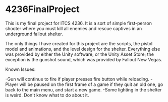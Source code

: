 # 4236FinalProject

This is my final project for ITCS 4236. It is a sort of simple first-person shooter where you must kill all enemies and rescue captives in an underground fallout shelter.

The only things I have created for this project are the scripts, the pistol model and animations, and the level design for the shelter. Everything else was provided by either
the Unity software, or the Unity Asset Store; the exception is the gunshot sound, which was provided by Fallout New Vegas.

Known Issues: 

-Gun will continue to fire if player presses fire button while reloading.
-Player will be paused on the first frame of a game if they quit an old one, go back to the main menu, and start a new game.
-Some lighting in the shelter is weird. Don't know what to do about it.
